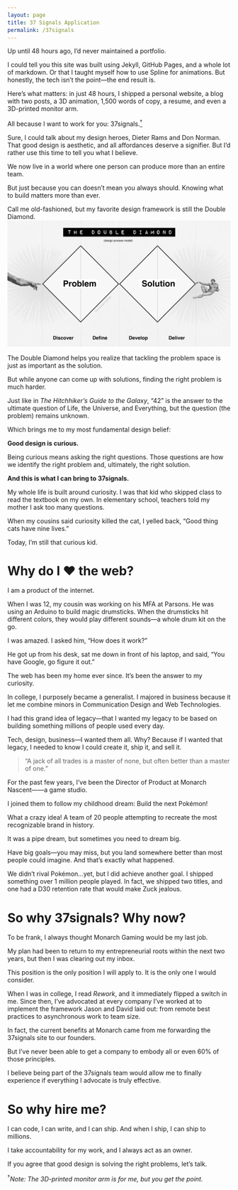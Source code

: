 ```yaml
---
layout: page
title: 37 Signals Application
permalink: /37signals
---
```


Up until 48 hours ago, I’d never maintained a portfolio.

I could tell you this site was built using Jekyll, GitHub Pages, and a whole lot of markdown. Or that I taught myself how to use Spline for animations. But honestly, the tech isn’t the point—the end result is.

Here’s what matters: in just 48 hours, I shipped a personal website, a blog with two posts, a 3D animation, 1,500 words of copy, a resume, and even a 3D-printed monitor arm.

All because I want to work for you: 37signals.<a href="#footnote"><sup>†</sup><a>

Sure, I could talk about my design heroes, Dieter Rams and Don Norman. That good design is aesthetic, and all affordances deserve a signifier. But I’d rather use this time to tell you what I believe.

We now live in a world where one person can produce more than an entire team.

But just because you can doesn’t mean you always should. Knowing what to build matters more than ever.

Call me old-fashioned, but my favorite design framework is still the Double Diamond.
![](/assets/images/double-diamond.jpg)

The Double Diamond helps you realize that tackling the problem space is just as important as the solution.

But while anyone can come up with solutions, finding the right problem is much harder.

Just like in *The Hitchhiker’s Guide to the Galaxy*, “42” is the answer to the ultimate question of Life, the Universe, and Everything, but the question (the problem) remains unknown.

Which brings me to my most fundamental design belief:

**Good design is curious.**

Being curious means asking the right questions. Those questions are how we identify the right problem and, ultimately, the right solution.

**And this is what I can bring to 37signals.**

My whole life is built around curiosity. I was that kid who skipped class to read the textbook on my own. In elementary school, teachers told my mother I ask too many questions. 

When my cousins said curiosity killed the cat, I yelled back, “Good thing cats have nine lives.”

Today, I’m still that curious kid.

# Why do I **♥** the web?
I am a product of the internet.

When I was 12, my cousin was working on his MFA at Parsons. He was using an Arduino to build magic drumsticks. When the drumsticks hit different colors, they would play different sounds—a whole drum kit on the go.

I was amazed. I asked him, “How does it work?”

He got up from his desk, sat me down in front of his laptop, and said, “You have Google, go figure it out.”

The web has been my home ever since. It’s been the answer to my curiosity.

In college, I purposely became a generalist. I majored in business because it let me combine minors in Communication Design and Web Technologies.

I had this grand idea of legacy—that I wanted my legacy to be based on building something millions of people used every day.

Tech, design, business—I wanted them all. Why? Because if I wanted that legacy, I needed to know I could create it, ship it, and sell it.

> “A jack of all trades is a master of none, but often better than a master of one.”

For the past few years, I’ve been the Director of Product at Monarch Nascent——a game studio.

I joined them to follow my childhood dream: Build the next Pokémon!

What a crazy idea! A team of 20 people attempting to recreate the most recognizable brand in history.

It was a pipe dream, but sometimes you need to dream big.

Have big goals—you may miss, but you land somewhere better than most people could imagine. And that’s exactly what happened.

We didn’t rival Pokémon…yet, but I did achieve another goal. I shipped something over 1 million people played. In fact, we shipped two titles, and one had a D30 retention rate that would make Zuck jealous.

# So why 37signals? Why now?

To be frank, I always thought Monarch Gaming would be my last job.

My plan had been to return to my entrepreneurial roots within the next two years, but then I was clearing out my inbox.

This position is the only position I will apply to. It is the only one I would consider.

When I was in college, I read *Rework*, and it immediately flipped a switch in me. Since then, I’ve advocated at every company I’ve worked at to implement the framework Jason and David laid out: from remote best practices to asynchronous work to team size.

In fact, the current benefits at Monarch came from me forwarding the 37signals site to our founders.

But I’ve never been able to get a company to embody all or even 60% of those principles.

I believe being part of the 37signals team would allow me to finally experience if everything I advocate is truly effective.

# So why hire me? 

I can code, I can write, and I can ship. And when I ship, I can ship to millions.

I take accountability for my work, and I always act as an owner.

If you agree that good design is solving the right problems, let’s talk.

<sup id="footnote">†</sup>*Note: The 3D-printed monitor arm is for me, but you get the point.*